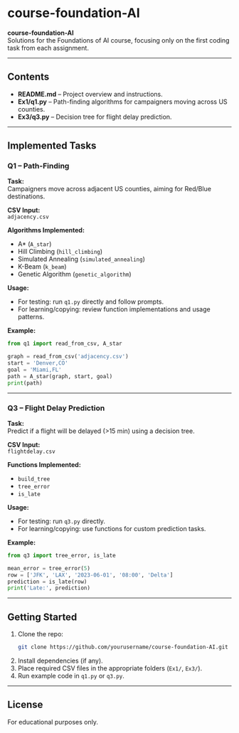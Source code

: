 # course-foundation-AI

**course-foundation-AI**  
Solutions for the Foundations of AI course, focusing only on the first coding task from each assignment.

---

## Contents

- **README.md** – Project overview and instructions.
- **Ex1/q1.py** – Path-finding algorithms for campaigners moving across US counties.
- **Ex3/q3.py** – Decision tree for flight delay prediction.

---

## Implemented Tasks

### Q1 – Path-Finding

**Task:**  
Campaigners move across adjacent US counties, aiming for Red/Blue destinations.

**CSV Input:**  
`adjacency.csv`

**Algorithms Implemented:**  
- A* (`A_star`)
- Hill Climbing (`hill_climbing`)
- Simulated Annealing (`simulated_annealing`)
- K-Beam (`k_beam`)
- Genetic Algorithm (`genetic_algorithm`)

**Usage:**  
- For testing: run `q1.py` directly and follow prompts.
- For learning/copying: review function implementations and usage patterns.

**Example:**
```python
from q1 import read_from_csv, A_star

graph = read_from_csv('adjacency.csv')
start = 'Denver,CO'
goal = 'Miami,FL'
path = A_star(graph, start, goal)
print(path)
```

---

### Q3 – Flight Delay Prediction

**Task:**  
Predict if a flight will be delayed (>15 min) using a decision tree.

**CSV Input:**  
`flightdelay.csv`

**Functions Implemented:**  
- `build_tree`
- `tree_error`
- `is_late`

**Usage:**  
- For testing: run `q3.py` directly.
- For learning/copying: use functions for custom prediction tasks.

**Example:**
```python
from q3 import tree_error, is_late

mean_error = tree_error(5)
row = ['JFK', 'LAX', '2023-06-01', '08:00', 'Delta']
prediction = is_late(row)
print('Late:', prediction)
```

---

## Getting Started

1. Clone the repo:
    ```sh
    git clone https://github.com/yourusername/course-foundation-AI.git
    ```
2. Install dependencies (if any).
3. Place required CSV files in the appropriate folders (`Ex1/`, `Ex3/`).
4. Run example code in `q1.py` or `q3.py`.

---

## License

For educational purposes only.
